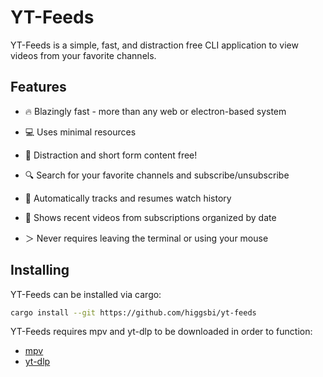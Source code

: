 # YT-Feeds

YT-Feeds is a simple, fast, and distraction free CLI application to view videos from your favorite channels.

## Features

- 🔥 Blazingly fast - more than any web or electron-based system

- 💻 Uses minimal resources

- 👀 Distraction and short form content free!

- 🔍 Search for your favorite channels and subscribe/unsubscribe

- 📜 Automatically tracks and resumes watch history

- 🎥 Shows recent videos from subscriptions organized by date

- ＞ Never requires leaving the terminal or using your mouse  

## Installing

YT-Feeds can be installed via cargo:
```bash
cargo install --git https://github.com/higgsbi/yt-feeds
```

YT-Feeds requires mpv and yt-dlp to be downloaded in order to function:
- [mpv](https://github.com/mpv-player/mpv)
- [yt-dlp](https://github.com/yt-dlp/yt-dlp)






